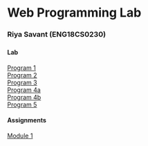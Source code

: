 <h1>Web Programming Lab</h1>
<h3>Riya Savant (ENG18CS0230)<h3>
<h4>Lab</h4>
<div><a href="https://github.com/riyasavant/fsd/tree/master/Lab/Program-01">Program 1</a></div>
<div><a href="https://github.com/riyasavant/fsd/tree/master/Lab/Program-02">Program 2</a></div>
<div><a href="https://github.com/riyasavant/fsd/tree/master/Lab/Program-03">Program 3</a></div>
<div><a href="https://github.com/riyasavant/fsd/tree/master/Lab/Program-04/4a">Program 4a</a></div>
<div><a href="https://github.com/riyasavant/fsd/tree/master/Lab/Program-04/4b">Program 4b</a></div>
<div><a href="https://github.com/riyasavant/fsd/tree/master/Lab/Program-05">Program 5</a></div>

<h4>Assignments</h4>
<div><a href="https://github.com/riyasavant/fsd/tree/master/Module-01">Module 1</a></div>